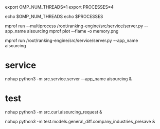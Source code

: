 
export OMP_NUM_THREADS=1
export PROCESSES=4

echo $OMP_NUM_THREADS
echo $PROCESSES

mprof run --multiprocess /root/ranking-engine/src/service/server.py --app_name aisourcing
mprof plot --flame -o memory.png


mprof run /root/ranking-engine/src/service/server.py --app_name aisourcing

# service
nohup python3 -m src.service.server --app_name aisourcing &

# test
nohup python3 -m src.curl.aisourcing_request &


nohup python3 -m test.models.general_diff.company_industries_presave &
